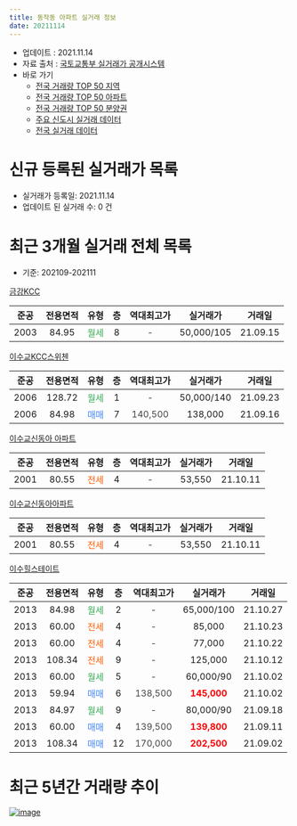 ```yaml
---
title: 동작동 아파트 실거래 정보
date: 20211114
---
```


* 업데이트 : 2021.11.14
* 자료 출처 : [국토교통부 실거래가 공개시스템](http://rt.molit.go.kr)
* 바로 가기
    * [전국 거래량 TOP 50 지역](https://apt-info.github.io/apt-trade-info/tr)
    * [전국 거래량 TOP 50 아파트](https://apt-info.github.io/apt-trade-info/ta)
    * [전국 거래량 TOP 50 분양권](https://apt-info.github.io/apt-trade-info/tb)
    * [주요 신도시 실거래 데이터](https://apt-info.github.io/apt-trade-info/newtown)
    * [전국 실거래 데이터](https://apt-info.github.io/apt-trade-info/all)



<script async src="https://pagead2.googlesyndication.com/pagead/js/adsbygoogle.js"></script>
<!-- 기본광고 -->
<ins class="adsbygoogle"
     style="display:block"
     data-ad-client="ca-pub-1142216861245946"
     data-ad-slot="4805727019"
     data-ad-format="auto"
     data-full-width-responsive="true"></ins>
<script>
     (adsbygoogle = window.adsbygoogle || []).push({});
</script>


# 신규 등록된 실거래가 목록

* 실거래가 등록일: 2021.11.14
* 업데이트 된 실거래 수: 0 건




<script async src="https://pagead2.googlesyndication.com/pagead/js/adsbygoogle.js"></script>
<!-- 기본광고 -->
<ins class="adsbygoogle"
     style="display:block"
     data-ad-client="ca-pub-1142216861245946"
     data-ad-slot="4805727019"
     data-ad-format="auto"
     data-full-width-responsive="true"></ins>
<script>
     (adsbygoogle = window.adsbygoogle || []).push({});
</script>


# 최근 3개월 실거래 전체 목록
* 기준: 202109-202111


[금강KCC](https://search.naver.com/search.naver?query=%EA%B8%88%EA%B0%95KCC)

|준공|전용면적|유형|층|역대최고가|실거래가|거래일|
|:---:|:---:|:---:|:---:|:---:|:---:|:---:|
|2003|84.95|<span style="color:#34A853">월세</span>|8|<span style="color:#444444">-</span>|50,000/105|21.09.15|

[이수교KCC스위첸](https://search.naver.com/search.naver?query=%EC%9D%B4%EC%88%98%EA%B5%90KCC%EC%8A%A4%EC%9C%84%EC%B2%B8)

|준공|전용면적|유형|층|역대최고가|실거래가|거래일|
|:---:|:---:|:---:|:---:|:---:|:---:|:---:|
|2006|128.72|<span style="color:#34A853">월세</span>|1|<span style="color:#444444">-</span>|50,000/140|21.09.23|
|2006|84.98|<span style="color:#4285F3">매매</span>|7|<span style="color:#444444">140,500</span>|138,000|21.09.16|

[이수교신동아 아파트](https://search.naver.com/search.naver?query=%EC%9D%B4%EC%88%98%EA%B5%90%EC%8B%A0%EB%8F%99%EC%95%84+%EC%95%84%ED%8C%8C%ED%8A%B8)

|준공|전용면적|유형|층|역대최고가|실거래가|거래일|
|:---:|:---:|:---:|:---:|:---:|:---:|:---:|
|2001|80.55|<span style="color:#FF5A00">전세</span>|4|<span style="color:#444444">-</span>|53,550|21.10.11|

[이수교신동아아파트](https://search.naver.com/search.naver?query=%EC%9D%B4%EC%88%98%EA%B5%90%EC%8B%A0%EB%8F%99%EC%95%84%EC%95%84%ED%8C%8C%ED%8A%B8)

|준공|전용면적|유형|층|역대최고가|실거래가|거래일|
|:---:|:---:|:---:|:---:|:---:|:---:|:---:|
|2001|80.55|<span style="color:#FF5A00">전세</span>|4|<span style="color:#444444">-</span>|53,550|21.10.11|

[이수힐스테이트](https://search.naver.com/search.naver?query=%EC%9D%B4%EC%88%98%ED%9E%90%EC%8A%A4%ED%85%8C%EC%9D%B4%ED%8A%B8)

|준공|전용면적|유형|층|역대최고가|실거래가|거래일|
|:---:|:---:|:---:|:---:|:---:|:---:|:---:|
|2013|84.98|<span style="color:#34A853">월세</span>|2|<span style="color:#444444">-</span>|65,000/100|21.10.27|
|2013|60.00|<span style="color:#FF5A00">전세</span>|4|<span style="color:#444444">-</span>|85,000|21.10.23|
|2013|60.00|<span style="color:#FF5A00">전세</span>|4|<span style="color:#444444">-</span>|77,000|21.10.22|
|2013|108.34|<span style="color:#FF5A00">전세</span>|9|<span style="color:#444444">-</span>|125,000|21.10.12|
|2013|60.00|<span style="color:#34A853">월세</span>|5|<span style="color:#444444">-</span>|60,000/90|21.10.02|
|2013|59.94|<span style="color:#4285F3">매매</span>|6|<span style="color:#444444">138,500</span>|<b><span style="color:#FF0000">145,000</span></b>|21.10.02|
|2013|84.97|<span style="color:#34A853">월세</span>|9|<span style="color:#444444">-</span>|80,000/90|21.09.18|
|2013|60.00|<span style="color:#4285F3">매매</span>|4|<span style="color:#444444">139,500</span>|<b><span style="color:#FF0000">139,800</span></b>|21.09.11|
|2013|108.34|<span style="color:#4285F3">매매</span>|12|<span style="color:#444444">170,000</span>|<b><span style="color:#FF0000">202,500</span></b>|21.09.02|



<script async src="https://pagead2.googlesyndication.com/pagead/js/adsbygoogle.js"></script>
<!-- 기본광고 -->
<ins class="adsbygoogle"
     style="display:block"
     data-ad-client="ca-pub-1142216861245946"
     data-ad-slot="4805727019"
     data-ad-format="auto"
     data-full-width-responsive="true"></ins>
<script>
     (adsbygoogle = window.adsbygoogle || []).push({});
</script>


# 최근 5년간 거래량 추이


<div style="width:100%;">
    <canvas id="deal_progress" height="200"></canvas>
</div>

<script>
new Chart(document.getElementById("deal_progress"), {
    type: 'line',
    data: {
        labels: ['16.01','16.02','16.03','16.04','16.05','16.06','16.07','16.08','16.09','16.10','16.11','16.12','17.01','17.02','17.03','17.04','17.05','17.06','17.07','17.08','17.09','17.10','17.11','17.12','18.01','18.02','18.03','18.04','18.05','18.06','18.07','18.08','18.09','18.10','18.11','18.12','19.01','19.02','19.03','19.04','19.05','19.06','19.07','19.08','19.09','19.10','19.11','19.12','20.01','20.02','20.03','20.04','20.05','20.06','20.07','20.08','20.09','20.10','20.11','20.12','21.01','21.02','21.03','21.04','21.05','21.06','21.07','21.08','21.09','21.10'],
        datasets: [{
            label: '매매/분양권',
            data: [6,2,6,11,9,17,19,7,11,18,11,6,8,5,10,10,18,15,22,6,12,10,10,9,12,4,8,3,1,5,7,11,2,4,0,1,2,2,0,1,3,16,13,8,5,10,12,4,4,3,5,1,1,10,11,2,4,6,12,5,2,0,3,1,5,4,1,2,3,1],
            borderColor: "rgba(66, 133, 243, 1)",
            backgroundColor: "rgba(66, 133, 243, 0.05)",
            borderWidth: 1,
            pointRadius: 0,
            fill: false,
            lineTension: 0
        },{
            label: '전/월세',
            data: [6,5,7,8,4,4,7,12,11,10,13,10,13,17,22,18,6,18,9,5,1,5,7,13,14,12,13,10,5,8,11,8,7,12,8,9,8,15,19,9,8,11,8,2,6,8,7,7,8,13,11,5,12,5,9,10,5,13,9,8,8,6,9,9,17,12,6,5,3,7],
            borderColor: "rgba(255, 90, 0, 1)",
            backgroundColor: "rgba(255, 90, 0, 0.05)",
            borderWidth: 1,
            pointRadius: 0,
            fill: false,
            lineTension: 0
        },{
            label: '합계',
            data: [12,7,13,19,13,21,26,19,22,28,24,16,21,22,32,28,24,33,31,11,13,15,17,22,26,16,21,13,6,13,18,19,9,16,8,10,10,17,19,10,11,27,21,10,11,18,19,11,12,16,16,6,13,15,20,12,9,19,21,13,10,6,12,10,22,16,7,7,6,8],
            borderColor: "rgba(0, 0, 0, 1)",
            backgroundColor: "rgba(0, 0, 0, 0.03)",
            borderWidth: 0.1,
            pointRadius: 0,
            fill: true,
            lineTension: 0
        }
        ]
    },
    options: {
        responsive: true,
        title: {
            display: false
        },
        tooltips: {
            mode: 'index',
            intersect: false
        },
        hover: {
            mode: 'nearest',
            intersect: true
        },
        scales: {
            xAxes: [{
                display: true,
                scaleLabel: {
                    display: true,
                    labelString: '년/월'
                }
            }],
            yAxes: [{
                display: true,
                ticks: {
                    suggestedMin: 0,
                },
                scaleLabel: {
                    display: true,
                    labelString: '실거래 수'
                }
            }]
        }
    }
});

</script>


[![image](https://apt-info.github.io/images/2020-01-03-apt-trade-info/1024x500.png)](https://play.google.com/store/apps/details?id=com.aptinfo.apttradeinfo)

